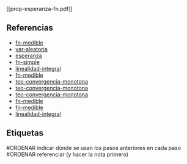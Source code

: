 [[prop-esperanza-fn.pdf]]

## Referencias
- [fn-medible](./fn-medible.md)
- [var-aleatoria](./var-aleatoria.md)
- [esperanza](./esperanza.md)
- [fn-simple](./fn-simple.md)
- [linealidad-integral](./linealidad-integral.md)
- [fn-medible](./fn-medible.md)
- [teo-convergencia-monotona](./teo-convergencia-monotona.md)
- [teo-convergencia-monotona](./teo-convergencia-monotona.md)
- [teo-convergencia-monotona](./teo-convergencia-monotona.md)
- [fn-medible](./fn-medible.md)
- [fn-medible](./fn-medible.md)
- [linealidad-integral](./linealidad-integral.md)

## Etiquetas
#ORDENAR indicar dónde se usan los pasos anteriores en cada paso
#ORDENAR referenciar (y hacer la nota primero)
